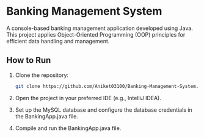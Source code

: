﻿# Banking Management System

A console-based banking management application developed using Java. This project applies Object-Oriented Programming (OOP) principles for efficient data handling and management.

## How to Run
1. Clone the repository:  
   ```bash
   git clone https://github.com/Aniket03100/Banking-Management-System.git


2. Open the project in your preferred IDE (e.g., IntelliJ IDEA).

3. Set up the MySQL database and configure the database credentials in the BankingApp.java file.

4. Compile and run the BankingApp.java file.
